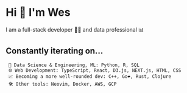 # Hi 👋 I'm Wes

I am a full-stack developer 👨‍💻 and data professional 📊

## Constantly iterating on...

```text
 🤖 Data Science & Engineering, ML: Python, R, SQL
 🌐 Web Development: TypeScript, React, D3.js, NEXT.js, HTML, CSS
 📈 Becoming a more well-rounded dev: C++, Go❤️, Rust, Clojure
 🛠️ Other tools: Neovim, Docker, AWS, GCP
```
